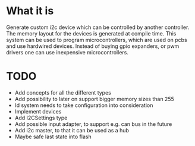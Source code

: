 # What it is

Generate custom i2c device which can be controlled by another controller.
The memory layout for the devices is generated at compile time.
This system can be used to program microcontrollers, which are used on pcbs and use hardwired devices.
Instead of buying gpio expanders, or pwm drivers one can use inexpensive microcontrollers.

# TODO

- Add concepts for all the different types
- Add possibility to later on support bigger memory sizes than 255
- Id system needs to take configuration into consideration
- Implement devices
- Add I2CSettings type
- Add possible input adapter, to support e.g. can bus in the future
- Add i2c master, to that it can be used as a hub
- Maybe safe last state into flash